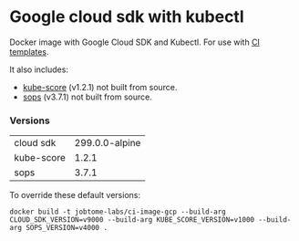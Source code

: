 # Google cloud sdk with kubectl

Docker image with Google Cloud SDK and Kubectl. For use with [CI templates](https://github.com/jobtome-labs/ci-templates/).


It also includes:

 - [kube-score](https://github.com/zegl/kube-score) (v1.2.1) not built from source.
 - [sops](https://github.com/mozilla/sops) (v3.7.1) not built from source.

### Versions
|||
|-|-|
| cloud sdk | 299.0.0-alpine |
| kube-score | 1.2.1 |
| sops | 3.7.1 |

To override these default versions:

`docker build -t jobtome-labs/ci-image-gcp --build-arg CLOUD_SDK_VERSION=v9000 --build-arg KUBE_SCORE_VERSION=v1000 --build-arg SOPS_VERSION=v4000 .`

